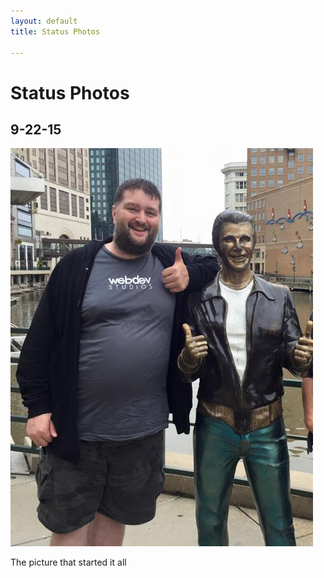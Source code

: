 ```yaml
---
layout: default
title: Status Photos

---
```

# Status Photos

## 9-22-15
![Picture of Michael next to the Bronze Fonze in Milwaukee WI.](./assets/images/9-22-15.jpg)

The picture that started it all
